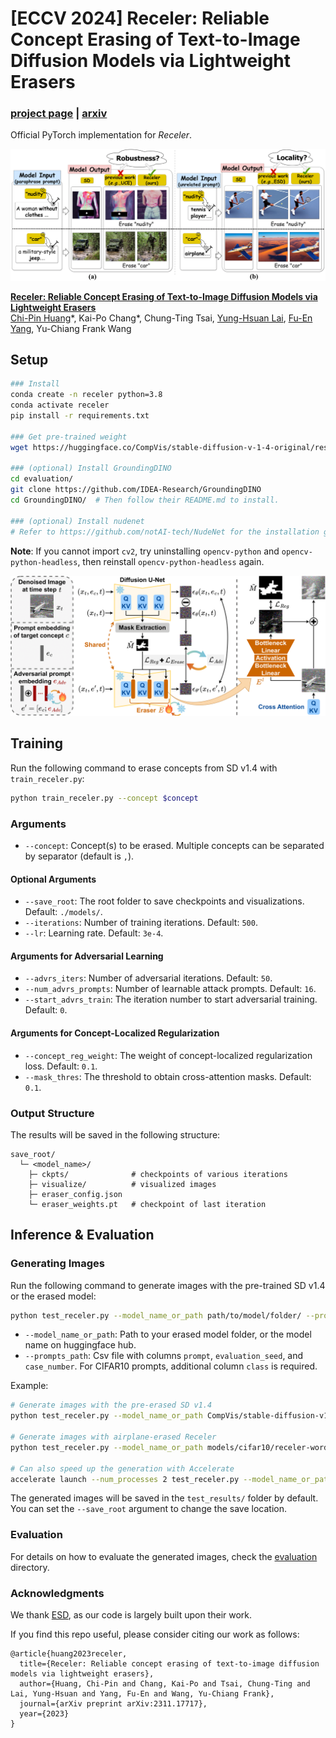 <!-- <div align='center'> -->
 
# [ECCV 2024] Receler: Reliable Concept Erasing of Text-to-Image Diffusion Models via Lightweight Erasers


### [project page](https://jasper0314-huang.github.io/receler-concept-erasing/) | [arxiv](https://arxiv.org/abs/2311.17717)

Official PyTorch implementation for *Receler*.

![Receler](assets/teaser.png)

[**Receler: Reliable Concept Erasing of Text-to-Image Diffusion Models via Lightweight Erasers**](https://arxiv.org/abs/2311.17717)
<br/>[Chi-Pin Huang](https://scholar.google.com.tw/citations?user=s8-yTSwAAAAJ&hl=zh-TW)\*, Kai-Po Chang\*, Chung-Ting Tsai, [Yung-Hsuan Lai](https://franklin905.github.io/), [Fu-En Yang](https://fuenyang1127.github.io/), Yu-Chiang Frank Wang<br/>

<!-- </div> -->


## Setup
```bash
### Install
conda create -n receler python=3.8
conda activate receler
pip install -r requirements.txt

### Get pre-trained weight
wget https://huggingface.co/CompVis/stable-diffusion-v-1-4-original/resolve/main/sd-v1-4-full-ema.ckpt -O receler/sd-v1-4-full-ema.ckpt

### (optional) Install GroundingDINO
cd evaluation/
git clone https://github.com/IDEA-Research/GroundingDINO
cd GroundingDINO/  # Then follow their README.md to install.

### (optional) Install nudenet
# Refer to https://github.com/notAI-tech/NudeNet for the installation guideline.
```
**Note**: If you cannot import `cv2`, try uninstalling `opencv-python` and `opencv-python-headless`, then reinstall `opencv-python-headless` again.

![Receler](assets/framework.png)
## Training

Run the following command to erase concepts from SD v1.4 with `train_receler.py`:

```bash
python train_receler.py --concept $concept
```

### Arguments

- `--concept`: Concept(s) to be erased. Multiple concepts can be separated by separator (default is `,`).

#### Optional Arguments

- `--save_root`: The root folder to save checkpoints and visualizations. Default: `./models/`.
- `--iterations`: Number of training iterations. Default: `500`.
- `--lr`: Learning rate. Default: `3e-4`.

#### Arguments for Adversarial Learning

- `--advrs_iters`: Number of adversarial iterations. Default: `50`.
- `--num_advrs_prompts`: Number of learnable attack prompts. Default: `16`.
- `--start_advrs_train`: The iteration number to start adversarial training. Default: `0`.

#### Arguments for Concept-Localized Regularization

- `--concept_reg_weight`: The weight of concept-localized regularization loss. Default: `0.1`.
- `--mask_thres`: The threshold to obtain cross-attention masks. Default: `0.1`.

### Output Structure

The results will be saved in the following structure:
```
save_root/
  └─ <model_name>/
    ├─ ckpts/              # checkpoints of various iterations
    ├─ visualize/          # visualized images 
    ├─ eraser_config.json
    └─ eraser_weights.pt   # checkpoint of last iteration
```

## Inference & Evaluation
### Generating Images

Run the following command to generate images with the pre-trained SD v1.4 or the erased model:

```bash
python test_receler.py --model_name_or_path path/to/model/folder/ --prompts_path path/to/prompts
```

- `--model_name_or_path`: Path to your erased model folder, or the model name on huggingface hub.
- `--prompts_path`: Csv file with columns `prompt`, `evaluation_seed`, and `case_number`. For CIFAR10 prompts, additional column `class` is required.

Example:

```bash
# Generate images with the pre-erased SD v1.4
python test_receler.py --model_name_or_path CompVis/stable-diffusion-v1-4 --prompts_path evaluation/data/sample_prompts.csv

# Generate images with airplane-erased Receler
python test_receler.py --model_name_or_path models/cifar10/receler-word_airplane/ --prompts_path evaluation/data/sample_prompts.csv

# Can also speed up the generation with Accelerate
accelerate launch --num_processes 2 test_receler.py --model_name_or_path models/cifar10/receler-word_airplane/ --prompts_path evaluation/data/sample_prompts.csv
```

The generated images will be saved in the `test_results/` folder by default. You can set the `--save_root` argument to change the save location.

### Evaluation

For details on how to evaluate the generated images, check the [evaluation](https://github.com/jasper0314-huang/Receler/tree/main/evaluation) directory.


### Acknowledgments
We thank [ESD](https://github.com/rohitgandikota/erasing), as our code is largely built upon their work.

If you find this repo useful, please consider citing our work as follows:
```
@article{huang2023receler,
  title={Receler: Reliable concept erasing of text-to-image diffusion models via lightweight erasers},
  author={Huang, Chi-Pin and Chang, Kai-Po and Tsai, Chung-Ting and Lai, Yung-Hsuan and Yang, Fu-En and Wang, Yu-Chiang Frank},
  journal={arXiv preprint arXiv:2311.17717},
  year={2023}
}
```
